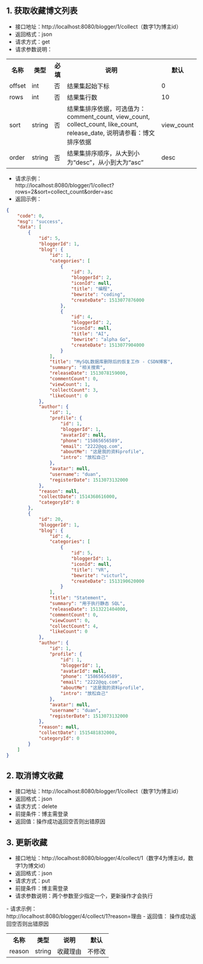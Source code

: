 
## 1. 获取收藏博文列表
- 接口地址：http://localhost:8080/blogger/1/collect（数字1为博主id）
- 返回格式：json
- 请求方式：get
- 请求参数说明：
<table>
<tr>
<th>名称</th>
<th>类型</th>
<th>必填</th>
<th>说明</th>
<th>默认</th>
</tr>
<tr>
<td>offset</td>
<td>int</td>
<td>否</td>
<td>结果集起始下标</td>
<td>0</td>
</tr>
<tr>
<td>rows</td>
<td>int</td>
<td>否</td>
<td>结果集行数</td>
<td>10</td>
</tr>
<tr>
<td>sort</td>
<td>string</td>
<td>否</td>
<td>结果集排序依据，可选值为：
comment_count,
view_count,
collect_count,
like_count,
release_date,
说明请参看：博文排序依据
</td>
<td>view_count</td>
</tr>
<tr>
<td>order</td>
<td>string</td>
<td>否</td>
<td>结果集排序顺序，从大到小为“desc”，从小到大为“asc”</td>
<td>desc</td>
</tr>
</table>

- 请求示例：<br>
http://localhost:8080/blogger/1/collect?rows=2&sort=collect_count&order=asc
- 返回示例：
```json
{
    "code": 0,
    "msg": "success",
    "data": [
        {
            "id": 5,
            "bloggerId": 1,
            "blog": {
                "id": 1,
                "categories": [
                    {
                        "id": 3,
                        "bloggerId": 2,
                        "iconId": null,
                        "title": "编程",
                        "bewrite": "coding",
                        "createDate": 1513077876000
                    },
                    {
                        "id": 4,
                        "bloggerId": 2,
                        "iconId": null,
                        "title": "AI",
                        "bewrite": "alpha Go",
                        "createDate": 1513077904000
                    }
                ],
                "title": "MySQL数据库删除后的恢复工作 - CSDN博客",
                "summary": "相关搜索",
                "releaseDate": 1513078159000,
                "commentCount": 0,
                "viewCount": 1,
                "collectCount": 3,
                "likeCount": 0
            },
            "author": {
                "id": 1,
                "profile": {
                    "id": 1,
                    "bloggerId": 1,
                    "avatarId": null,
                    "phone": "15865656589",
                    "email": "2222@qq.com",
                    "aboutMe": "这是我的资料profile",
                    "intro": "放松自己"
                },
                "avatar": null,
                "username": "duan",
                "registerDate": 1513073132000
            },
            "reason": null,
            "collectDate": 1514368616000,
            "categoryId": 0
        },
        {
            "id": 20,
            "bloggerId": 1,
            "blog": {
                "id": 4,
                "categories": [
                    {
                        "id": 5,
                        "bloggerId": 1,
                        "iconId": null,
                        "title": "VR",
                        "bewrite": "victurl",
                        "createDate": 1513190620000
                    }
                ],
                "title": "Statement",
                "summary": "用于执行静态 SQL",
                "releaseDate": 1513221404000,
                "commentCount": 0,
                "viewCount": 0,
                "collectCount": 4,
                "likeCount": 0
            },
            "author": {
                "id": 1,
                "profile": {
                    "id": 1,
                    "bloggerId": 1,
                    "avatarId": null,
                    "phone": "15865656589",
                    "email": "2222@qq.com",
                    "aboutMe": "这是我的资料profile",
                    "intro": "放松自己"
                },
                "avatar": null,
                "username": "duan",
                "registerDate": 1513073132000
            },
            "reason": null,
            "collectDate": 1515481832000,
            "categoryId": 0
        }
    ]
}
```

## 2. 取消博文收藏
- 接口地址：http://localhost:8080/blogger/1/collect（数字1为博主id）
- 返回格式：json
- 请求方式：delete
- 前提条件：博主需登录
- 返回值：操作成功返回空否则出错原因

## 3. 更新收藏
- 接口地址：http://localhost:8080/blogger/4/collect/1（数字4为博主id，数字1为博文id）
- 返回格式：json
- 请求方式：put
- 前提条件：博主需登录
- 请求参数说明：两个参数至少指定一个，更新操作才会执行
<table>
<tr>
<th>名称</th>
<th>类型</th>
<th>说明</th>
<th>默认</th>
</tr>
<tr>
<td>reason</td>
<td>string</td>
<td>收藏理由</td>
<td>不修改</td>
</tr>
- 请求示例：<br>
http://localhost:8080/blogger/4/collect/1?reason=理由
- 返回值：
操作成功返回空否则出错原因
